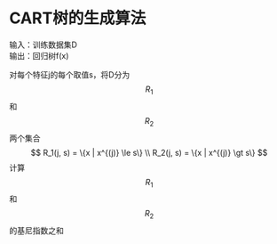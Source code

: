 # CART树的生成算法

输入：训练数据集D  
输出：回归树f(x)  

对每个特征j的每个取值s，将D分为$$R_1$$和$$R_2$$两个集合    
$$
R_1(j, s) = \{x | x^{(j)} \le s\}  \\
R_2(j, s) = \{x | x^{(j)} \gt s\}
$$
计算$$R_1$$和$$R_2$$的基尼指数之和  